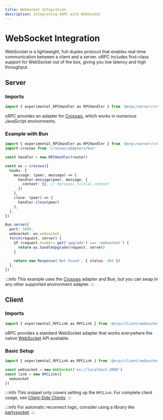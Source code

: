 ```yaml
---
title: WebSocket Integration
description: Integrating oRPC with WebSocket
---
```


# WebSocket Integration

WebSocket is a lightweight, full-duplex protocol that enables real-time communication between a client and a server. oRPC includes first-class support for WebSocket out of the box, giving you low latency and high throughput.

## Server

### Imports

```ts
import { experimental_RPCHandler as RPCHandler } from '@orpc/server/crossws'
```

oRPC provides an adapter for [Crossws](https://github.com/h3js/crossws), which works in numerous JavaScript environments.

### Example with Bun

```ts
import { experimental_RPCHandler as RPCHandler } from '@orpc/server/crossws'
import crossws from 'crossws/adapters/bun'

const handler = new RPCHandler(router)

const ws = crossws({
  hooks: {
    message: (peer, message) => {
      handler.message(peer, message, {
        context: {}, // Optional initial context
      })
    },
    close: (peer) => {
      handler.close(peer)
    },
  },
})

Bun.serve({
  port: 3000,
  websocket: ws.websocket,
  fetch(request, server) {
    if (request.headers.get('upgrade') === 'websocket') {
      return ws.handleUpgrade(request, server)
    }

    return new Response('Not Found', { status: 404 })
  },
})
```

:::info
This example uses the [Crossws](https://github.com/h3js/crossws) adapter and Bun, but you can swap in any other supported environment adapter.
:::

## Client

### Imports

```ts
import { experimental_RPCLink as RPCLink } from '@orpc/client/websocket'
```

oRPC provides a standard WebSocket adapter that works everywhere the native [WebSocket](https://developer.mozilla.org/en-US/docs/Web/API/WebSocket) API available.

### Basic Setup

```ts
import { experimental_RPCLink as RPCLink } from '@orpc/client/websocket'

const websocket = new WebSocket('ws://localhost:3000')
const link = new RPCLink({
  websocket
})
```

:::info
This snippet only covers setting up the `RPCLink`. For complete client usage, see [Client-Side Clients](/docs/client/client-side).
:::

:::info
For automatic reconnect logic, consider using a library like [partysocket](https://www.npmjs.com/package/partysocket).
:::
